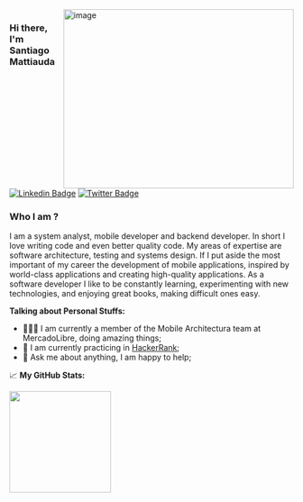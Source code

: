 <!--
**santimattius/santimattius** is a ✨ _special_ ✨ repository because its `README.md` (this file) appears on your GitHub profile.

Here are some ideas to get you started:

- 🔭 I’m currently working on ...
- 🌱 I’m currently learning ...
- 👯 I’m looking to collaborate on ...
- 🤔 I’m looking for help with ...
- 💬 Ask me about ...
- 📫 How to reach me: ...
- 😄 Pronouns: ...
- ⚡ Fun fact: ...
-->
<img align="right" alt="image" src="" width="408" height="318" />

### Hi there, I'm Santiago Mattiauda

[![Linkedin Badge](https://img.shields.io/badge/-LinkedIn-0e76a8?style=flat-square&logo=Linkedin&logoColor=white)](https://www.linkedin.com/in/santiago-mattiauda-584548150/)
[![Twitter Badge](https://img.shields.io/badge/-Twitter-00acee?style=flat-square&logo=Twitter&logoColor=white)](https://twitter.com/santimattius)

### Who I am ? &nbsp;

I am a system analyst, mobile developer and backend developer. In short I love writing code and even better quality code.
My areas of expertise are software architecture, testing and systems design. If I put aside the most important of my career the development of mobile applications, inspired by world-class applications and creating high-quality applications.
As a software developer I like to be constantly learning, experimenting with new technologies, and enjoying great books, making difficult ones easy.


**Talking about Personal Stuffs:**

- 👨🏻‍💻 I am currently a member of the Mobile Architectura team at MercadoLibre, doing amazing things;
- 🚀 I am currently practicing in [HackerRank](https://www.hackerrank.com/santimattius);
- 💬 Ask me about anything, I am happy to help;



📈 **My GitHub Stats:**

<p>
  <img height="180em" src="https://github-readme-stats.vercel.app/api/top-langs/?username=santimattius&exclude_repo=KNN-Image-Classification&show_icons=true&hide_border=true&layout=compact&langs_count=8"/>
</p>